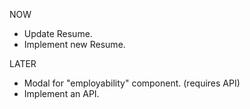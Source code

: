 NOW
- Update Resume.
- Implement new Resume.

LATER
- Modal for "employability" component. (requires API)
- Implement an API.

